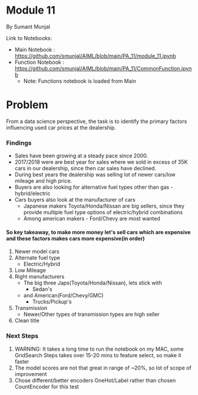 # Module 11
By Sumant Munjal

Link to Notebooks: 
- Main Notebook :  https://github.com/smunjal/AIML/blob/main/PA_11/module_11.ipynb
- Function Notebook :  https://github.com/smunjal/AIML/blob/main/PA_11/CommonFunction.ipynb
    - Note: Functions notebook is loaded from Main

# Problem

From a data science perspective, the task is to identify the primary factors influencing used car prices at the dealership.


### Findings
- Sales have been growing at a steady pace since 2000.
- 2017/2018 were are best year for sales where we sold in excess of 35K cars in our dealership, since then car sales have declined.
- During best years the dealership was selling lot of newer cars/low mileage and high price.
- Buyers are also looking for alternative fuel types other than gas - hybrid/electric
- Cars buyers also look at the manufacturer of cars
    - Japanese makers Toyota/Honda/Nissan are big sellers, since they provide multiple fuel type options of electric/hybrid combinations
    - Among american makers - Ford/Chevy are most wanted   

#### So key takeaway, to make more money let's sell cars which are expensive and these factors makes cars more expensive(in order)

1. Newer model cars
2. Alternate fuel type
    - Electric/Hybrid 
3. Low Mileage
4. Right manufacturers
    - The big three Japs(Toyota/Honda/Nissan), lets stick with 
        -  Sedan's
    - and American(Ford/Chevy/GMC)
        - Trucks/Pickup's
5. Transmission     
    - Newer/Other types of transmission types are high seller 
6. Clean title     

### Next Steps
1. WARNING:  It takes a long time to run the notebook on my MAC, some GridSearch Steps takes over 15-20 mins to feature select, so make it faster
2. The model scores are not that great in range of ~20%, so lot of scope of improvement
3. Chose different/better encoders OneHot/Label rather than chosen CountEncoder for this test 

